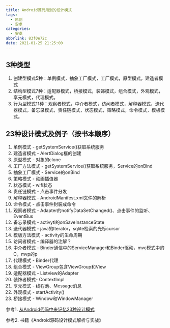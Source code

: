 ```yaml
---
title: Android源码用到的设计模式
tags:
  - 原创
  - 安卓
categories:
  - 安卓
abbrlink: 83f0e72c
date: 2021-01-25 21:25:00
---
```


## 3种类型

1. 创建型模式5种：单例模式，抽象工厂模式，工厂模式，原型模式，建造者模式
2. 结构型模式7种：适配器模式，桥接模式，装饰模式，组合模式，外观模式，享元模式，代理模式。
3. 行为型模式11种：观察者模式，中介者模式，访问者模式，解释器模式，迭代器模式，备忘录模式，责任链模式，状态模式，策略模式，命令模式，模板模式。

## 23种设计模式及例子（按书本顺序）

1. 单例模式 - getSystemService()获取系统服务
2. 建造者模式 - AlertDialog框的创建
3. 原型模式 - 对象的clone
4. 工厂方法模式 - getSystemService()获取系统服务，Service的onBind
5. 抽象工厂模式 - Service的onBind
6. 策略模式 - 动画插值器
7. 状态模式 - wifi状态
8. 责任链模式 - 点击事件分发
9. 解释器模式 - AndroidManifest.xml文件的解析
10. 命令模式 - 点击事件封装成命令
11. 观察者模式 - Adapter的notifyDataSetChanged()、点击事件的监听、EventBus
12. 备忘录模式 - activyti的onSaveInstanceState
13. 迭代器模式 - java的Iterator，sqlite检索的光标cursor
14. 模版方法模式 - activity的生命周期
15. 访问者模式 - 编译器的注解？
16. 中介者模式 - Binder通信中的ServiceManager和Binder驱动，mvc模式中的C，mvp的p
17. 代理模式 - Binder代理
18. 组合模式 - ViewGroup包含ViewGroup和View
19. 适配器模式 - Listview的Adapter
20. 装饰者模式- ContextImpl
21. 享元模式 - 线程池、Message消息
22. 外观模式 - startActivity()
23. 桥接模式 - Window和WindowManager

参考1. [从Android代码中来记忆23种设计模式](https://www.jianshu.com/p/1a9f571ad7c0)

参考2. 书籍《Android源码设计模式解析与实战》